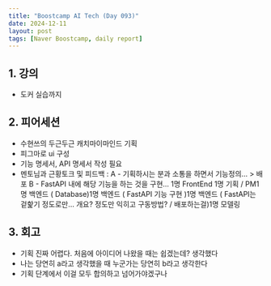 ```yaml
---
title: "Boostcamp AI Tech (Day 093)"
date: 2024-12-11
layout: post
tags: [Naver Boostcamp, daily report]
---
```

## 1. 강의
- 도커 실습까지

## 2. 피어세션
- 수현쓰의 두근두근 캐치마이마인드 기획
- 피그마로 ui 구성 
- 기능 명세서, API 명세서 작성 필요
- 멘토님과 근황토크 및 피드백 :
A - 기획하시는 분과 소통을 하면서 기능정의… > 배포
B - FastAPI 내에 해당 기능을 하는 것을 구현…
1명 FrontEnd 1명 기획 / PM1명 백엔드 ( Database)1명 백엔드 ( FastAPI 기능 구현 )1명 백엔드 ( FastAPI는 겉핥기 정도로만… 개요? 정도만 익히고 구동방법? / 배포하는걸)1명 모델링

## 3. 회고
- 기획 진짜 어렵다. 처음에 아이디어 나왔을 때는 쉽겠는데? 생각했다
- 나는 당연히 a라고 생각했을 때 누군가는 당연히 b라고 생각한다
- 기획 단계에서 이걸 모두 합의하고 넘어가야겠구나